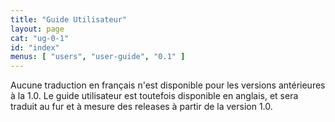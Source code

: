 ```yaml
---
title: "Guide Utilisateur"
layout: page
cat: "ug-0-1"
id: "index"
menus: [ "users", "user-guide", "0.1" ]
---
```


Aucune traduction en français n'est disponible pour les versions antérieures à la 1.0.
Le guide utilisateur est toutefois disponible en anglais, et sera traduit au fur et à mesure
des releases à partir de la version 1.0.
